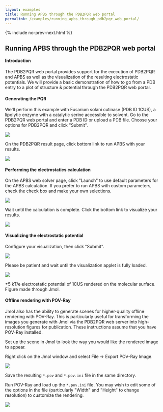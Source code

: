 ```yaml
---
layout: examples
title: Running APBS through the PDB2PQR web portal
permalink: /examples/running_apbs_through_pdb2pqr_web_portal/
---
```



{% include no-prev-next.html %}



## Running APBS through the PDB2PQR web portal

#### Introduction

The PDB2PQR web portal provides support for the execution of PDB2PQR and APBS as well as the visualization of the resulting electrostatic potentials. We will provide a basic demonstration of how to go from a PDB entry to a plot of structure & potential through the PDB2PQR web portal.

#### Generating the PQR

We'll perform this example with Fusarium solani cutinase (PDB ID 1CUS), a lipolytic enzyme with a catalytic serine accessible to solvent.
Go to the PDB2PQR web portal and enter a PDB ID or upload a PDB file. Choose your options for PDB2PQR and click "Submit".

<p>
	<a href="https://raw.githubusercontent.com/Electrostatics/apbs-pdb2pqr/9eef3d85f154ec1434fc5a9e66d908c789c8735b/img/Picture1.png">
<img src="https://raw.githubusercontent.com/Electrostatics/apbs-pdb2pqr/9eef3d85f154ec1434fc5a9e66d908c789c8735b/img/Picture1.png" />
</a>
</p>

On the PDB2PQR result page, click bottom link to run APBS with your results.

<p>
	<a href="https://github.com/Electrostatics/apbs-pdb2pqr/blob/gh-pages/img/Picture2.png?raw=true">
		<img src="{{site.baseurl}}/img/Picture2.png">	</a></p>

#### Performing the electrostatics calculation

On the APBS web solver page, click "Launch" to use default parameters for the APBS calculation. If you prefer to run APBS with custom parameters, check the check box and make your own selections.

<p>
<a href="https://github.com/Electrostatics/apbs-pdb2pqr/blob/gh-pages/img/APBS_options.png?raw=true">
<img src="{{site.baseurl}}/img/APBS_options.png">
</a></p>

Wait until the calculation is complete. Click the bottom link to visualize your results.

<p><a href="https://github.com/Electrostatics/apbs-pdb2pqr/blob/gh-pages/img/Picture5.png?raw=true">
	<img src="{{site.baseurl}}/img/Picture5.png"></a></p>

#### Visualizing the electrostatic potential

Configure your visualization, then click "Submit".

<p><a href="https://github.com/Electrostatics/apbs-pdb2pqr/blob/gh-pages/img/Visualization_configuration.png?raw=true">
	<img src="{{site.baseurl}}/img/Visualization_configuration.png">
</a></p>

Please be patient and wait until the visualization applet is fully loaded.

<p><a href="https://github.com/Electrostatics/apbs-pdb2pqr/blob/gh-pages/img/Picture7.png?raw=true">
	<img src="{{site.baseurl}}/img/Picture7.png">
</a></p>

±5 kT/e electrostatic potential of 1CUS rendered on the molecular surface. Figure made through Jmol.

#### Offline rendering with POV-Ray

Jmol also has the ability to generate scenes for higher-quality offline rendering with POV-Ray. This is particularly useful for transforming the images you generate with Jmol via the PDB2PQR web server into high-resolution figures for publication.  These instructions assume that you have POV-Ray installed.

Set up the scene in Jmol to look the way you would like the rendered image to appear.

Right click on the Jmol window and select File -> Export POV-Ray Image.

<p><a href="https://github.com/Electrostatics/apbs-pdb2pqr/blob/gh-pages/img/jmol-povray1.png?raw=true">
	<img src="{{site.baseurl}}/img/jmol-povray1.png">
</a></p>

Save the resulting `*.pov` and `*.pov.ini` file in the same directory.

Run POV-Ray and load up the `*.pov.ini` file.  You may wish to edit some of the options in the file (particularly "Width" and "Height" to change resolution) to customize the rendering.

<p><a href="https://github.com/Electrostatics/apbs-pdb2pqr/blob/gh-pages/img/povray.png?raw=true">
	<img src="{{site.baseurl}}/img/povray.png"></a></p>